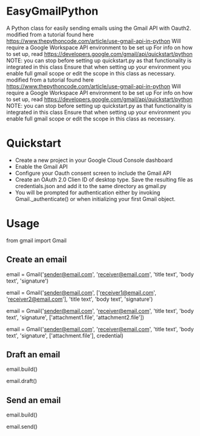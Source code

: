 # EasyGmailPython
A Python class for easily sending emails using the Gmail API with Oauth2.
modified from a tutorial found here https://www.thepythoncode.com/article/use-gmail-api-in-python
Will require a Google Workspace API environment to be set up
For info on how to set up, read https://developers.google.com/gmail/api/quickstart/python 
NOTE: you can stop before setting up quickstart.py as that functionality is integrated in this class
Ensure that when setting up your environment you enable full gmail scope or edit the scope in this class
as necessary.  
modified from a tutorial found here https://www.thepythoncode.com/article/use-gmail-api-in-python
Will require a Google Workspace API environment to be set up
For info on how to set up, read https://developers.google.com/gmail/api/quickstart/python 
NOTE: you can stop before setting up quickstart.py as that functionality is integrated in this class
Ensure that when setting up your environment you enable full gmail scope or edit the scope in this class as necessary.  

# Quickstart
- Create a new project in your Google Cloud Console dashboard
- Enable the Gmail API
- Configure your Oauth consent screen to include the Gmail API
- Create an OAuth 2.0 Clien ID of desktop type. Save the resulting file as credentials.json and add it to the same directory as gmail.py
- You will be prompted for authentication either by invoking Gmail._authenticate() or when initializing your first Gmail object.

# Usage
  from gmail import Gmail
## Create an email 
  email = Gmail('sender@email.com', 'receiver@email.com', 'title text', 'body text', 'signature')
  
  email = Gmail('sender@email.com', ['receiver1@email.com', 'receiver2@email.com'], 'title text', 'body text', 'signature')
  
  email = Gmail('sender@email.com', 'receiver@email.com', 'title text', 'body text', 'signature', ['attachment1.file', 'attachment2.file'])
  
  email = Gmail('sender@email.com', 'receiver@email.com', 'title text', 'body text', 'signature', ['attachment.file'], credential)
 
## Draft an email
  email.build()
  
  email.draft()
  
## Send an email
  email.build()
  
  email.send()
